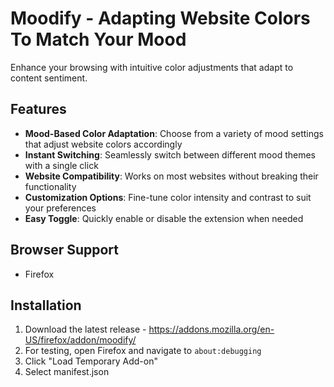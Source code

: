 
# Moodify - Adapting Website Colors To Match Your Mood

Enhance your browsing with intuitive color adjustments that adapt to content sentiment.

## Features

- **Mood-Based Color Adaptation**: Choose from a variety of mood settings that adjust website colors accordingly
- **Instant Switching**: Seamlessly switch between different mood themes with a single click
- **Website Compatibility**: Works on most websites without breaking their functionality
- **Customization Options**: Fine-tune color intensity and contrast to suit your preferences
- **Easy Toggle**: Quickly enable or disable the extension when needed 


## Browser Support

- Firefox

## Installation

1. Download the latest release - https://addons.mozilla.org/en-US/firefox/addon/moodify/
2. For testing, open Firefox and navigate to `about:debugging`
3. Click "Load Temporary Add-on"
4. Select manifest.json
